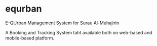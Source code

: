 # equrban
E-QUrban Management System for Surau Al-Muhajirin

A Booking and Tracking System taht available both on web-based and mobile-based platform.




